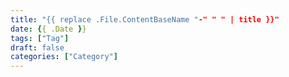 ```yaml
---
title: "{{ replace .File.ContentBaseName "-" " " | title }}"
date: {{ .Date }}
tags: ["Tag"]
draft: false
categories: ["Category"]
---
```


